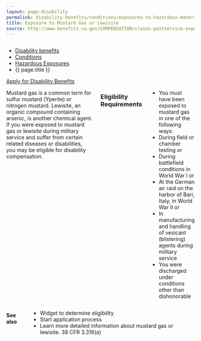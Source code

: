 ```yaml
---
layout: page-disability
permalink: disability-benefits/conditions/exposures-to-hazardous-materials/mustard-gas/index.html
title: Exposure to Mustard Gas or Lewisite
source: http://www.benefits.va.gov/COMPENSATION/claims-postservice-exposures-mustard.asp
---
```


<div class="splash" markdown="0">
<div class="row" markdown="0">
<div class="small-12 columns" markdown="0">

<ul class="breadcrumbs" role="menubar" aria-label="Primary">
<li class="parent"><a href="{{ site.url }}/disability-benefits/">Disability benefits</a></li>
<li class="parent"><a href="{{ site.url }}/disability-benefits/conditions/">Conditions</a></li>
<li class="parent"><a href="{{ site.url }}/disability-benefits/conditions/exposures-to-hazardous-materials/">Hazardous Exposures</a></li>
<li class="active">{{ page.title }}</li>
</ul>

</div>
</div>
</div>

<div class="main" role="main" markdown="0">

<div class="action-bar">
  <div class="row">
    <div class="small-12 columns">
      <a class="button small start" href="{{ site.url}}/disability-benefits/get/">Apply for Disability Benefits</a>
    </div>
  </div>  
</div>

<div class="section one" markdown="0">
<div class="primary" markdown="0">
<div class="row" markdown="0">
<div class="small-12 columns" markdown="1">

Mustard gas is a common term for sulfur mustard (Yperite) or nitrogen mustard. Lewisite, an organic compound containing arsenic, is another chemical agent. If you were exposed to mustard gas or lewisite during military service and suffer from certain related diseases or disabilities, you may be eligible for disability compensation.  

### Eligibility Requirements

- You must have been exposed to mustard gas in one of the following ways:
- During field or chamber testing or
- During battlefield conditions in World War I or
- At the German air raid on the harbor of Bari, Italy, in World War II or
- In manufacturing and handling of vesicant (blistering) agents during military service
- You were discharged under conditions other than dishonorable

</div>
</div>
</div>
</div>

<div class="section secondary" markdown="0">
<div class="row" markdown="0">
<div class="small-12 columns" markdown="1">

#### See also

- Widget to determine eligibility
- Start application process
- Learn more detailed information about mustard gas or lewisite. 38 CFR 3.316(a)



</div>
</div>
</div>



</div>
